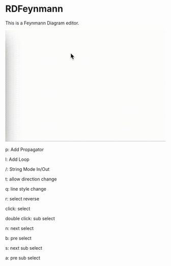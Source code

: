# RDFeynmann

This is a Feynmann Diagram editor.

![Demo mov](demo.gif)

p: Add Propagator

l: Add Loop

/: String Mode In/Out

t: allow direction change

q: line style change

r: select reverse

click: select

double click: sub select

n: next select

b: pre select

s: next sub select

a: pre sub select
